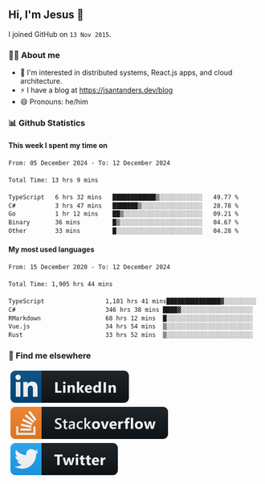 ## Hi, I'm Jesus 👋

I joined GitHub on `13 Nov 2015`.

<!-- Talking about you -->

### 👨‍💻 About me

- 👦 I'm interested in distributed systems, React.js apps, and cloud architecture.
- ⚡️ I have a blog at <https://jsantanders.dev/blog>
- 😄 Pronouns: he/him

### 📊 Github Statistics

#### This week I spent my time on

<!--START_SECTION:weekly-->

```txt
From: 05 December 2024 - To: 12 December 2024

Total Time: 13 hrs 9 mins

TypeScript   6 hrs 32 mins   ████████████▒░░░░░░░░░░░░   49.77 %
C#           3 hrs 47 mins   ███████▒░░░░░░░░░░░░░░░░░   28.78 %
Go           1 hr 12 mins    ██▒░░░░░░░░░░░░░░░░░░░░░░   09.21 %
Binary       36 mins         █▒░░░░░░░░░░░░░░░░░░░░░░░   04.67 %
Other        33 mins         █░░░░░░░░░░░░░░░░░░░░░░░░   04.28 %
```

<!--END_SECTION:weekly-->

#### My most used languages

<!--START_SECTION:alltime-->

```txt
From: 15 December 2020 - To: 12 December 2024

Total Time: 1,905 hrs 44 mins

TypeScript                 1,181 hrs 41 mins███████████████▓░░░░░░░░░   62.01 %
C#                         346 hrs 38 mins ████▓░░░░░░░░░░░░░░░░░░░░   18.19 %
RMarkdown                  68 hrs 12 mins  █░░░░░░░░░░░░░░░░░░░░░░░░   03.58 %
Vue.js                     34 hrs 54 mins  ▒░░░░░░░░░░░░░░░░░░░░░░░░   01.83 %
Rust                       33 hrs 52 mins  ▒░░░░░░░░░░░░░░░░░░░░░░░░   01.78 %
```

<!--END_SECTION:alltime-->

### 📢 Find me elsewhere

<p>
  <a target="_blank" href="https://linkedin.com/in/jsantanders">
    <img src="https://github.com/jsantanders/jsantanders/blob/master/img/linkedin.svg" alt="LinkedIn" style="vertical-align:top; margin:4px">
  </a>
  
  <a target="_blank" href="https://stackoverflow.com/users/7318331/jesus-santander">
    <img src="https://github.com/jsantanders/jsantanders/blob/master/img/stackoverflow.svg" alt="StackOverflow" style="vertical-align:top; margin:4px">
  </a>
  
  <a target="_blank" href="http://twitter.com/jsantanders">
    <img src="https://github.com/jsantanders/jsantanders/blob/master/img/twitter.svg" alt="Twitter" style="vertical-align:top; margin:4px">
  </a>
</p>

